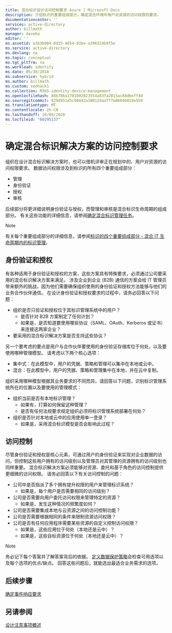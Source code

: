 ```yaml
---
title: 混合标识设计访问控制要求 Azure | Microsoft Docs
description: 介绍标识的重要组成部分，确定混合环境中用户对资源的访问权限的要求。
documentationcenter: ''
services: active-directory
author: billmath
manager: daveba
editor: ''
ms.assetid: e3b3b984-0d15-4654-93be-a396324b9f5e
ms.service: active-directory
ms.devlang: na
ms.topic: conceptual
ms.tgt_pltfrm: na
ms.workload: identity
ms.date: 05/30/2018
ms.subservice: hybrid
ms.author: billmath
ms.custom: seohack1
ms.collection: M365-identity-device-management
ms.openlocfilehash: 84b786a1701892823554a83fa2015ac88d6eff4d
ms.sourcegitcommit: 829d951d5c90442a38012daaf77e86046018e5b9
ms.translationtype: MT
ms.contentlocale: zh-CN
ms.lasthandoff: 10/09/2020
ms.locfileid: "60295137"
---
```

# <a name="determine-access-control-requirements-for-your-hybrid-identity-solution"></a>确定混合标识解决方案的访问控制要求
组织在设计混合标识解决方案时，也可以借机评审正在规划中的、用户对资源的访问权限要求。 数据访问权限涉及到标识的所有四个重要组成部分：

* 管理
* 身份验证
* 授权
* 审核

后续部分将更详细说明身份验证与授权，而管理和审核是混合标识生命周期的组成部分。 有关这些功能的详细信息，请参阅[确定混合标识管理任务](plan-hybrid-identity-design-considerations-hybrid-id-management-tasks.md)。

> [!NOTE]
> 有关每个重要组成部分的详细信息，请参阅[标识的四个重要组成部分 - 混合 IT 生命周期内的标识管理](https://social.technet.microsoft.com/wiki/contents/articles/15530.the-four-pillars-of-identity-identity-management-in-the-age-of-hybrid-it.aspx)。
> 
> 

## <a name="authentication-and-authorization"></a>身份验证和授权
有各种适用于身份验证和授权的方案，这些方案具有特殊要求，必须通过公司要采用的混合标识解决方案来满足。 涉及企业到企业 (B2B) 通信的方案会给 IT 管理员带来额外的挑战，因为他们需要确保组织使用的身份验证和授权方法能够与他们的业务合作伙伴通信。 在设计身份验证和授权要求的过程中，请务必回答以下问题：

* 组织是否只验证和授权位于其标识管理系统中的用户？
  * 是否针对 B2B 方案制定了任何计划？
  * 如果是，是否知道要使用哪些协议（SAML、OAuth、Kerberos 或证书）来连接这两家企业？
* 要采用的混合标识解决方案是否支持这些协议？

另一个要考虑的要点是用户与合作伙伴要使用的身份验证存储库位于何处，以及要使用哪种管理模型。 请考虑以下两个核心选项：

* 集中式：在此模型中，用户的凭据、策略和管理可以集中在本地或云中。
* 混合：在此模型中，用户的凭据、策略和管理集中在本地，并在云中复制。

组织采用哪种模型根据其业务要求的不同而异。请回答以下问题，识别标识管理系统所在的位置以及要使用的管理模式：

* 组织当前是否有本地标识管理？
  * 如果有，打算如何保留这种管理？
  * 是否有任何法规要求规定组织必须将标识管理系统部署在何处？
* 组织是否针对本地或云中的应用使用单一登录？
  * 如果是，采用混合标识模型是否会影响此过程？

## <a name="access-control"></a>访问控制
尽管身份验证和授权是核心元素，可通过用户的身份验证来实现对企业数据的访问，但控制这些用户拥有的访问级别以及管理员对其管理的资源拥有的访问级别也同样重要。 混合标识解决方案必须能够对资源、委托和基于角色的访问控制提供更细微的访问权限。 请务必回答以下有关访问控制的问题：

* 公司中是否指派了多个拥有提升权限的用户来管理标识系统？
  * 如果是，每个用户是否需要相同的访问级别？
* 公司是否需要向用户委托访问权限来管理特定的资源？
  * 如果是，发生这种情况的频繁度如何？
* 公司是否需要集成本地与云资源之间的访问控制功能？
* 公司是否需要根据相同的条件来限制资源访问权限？
* 公司是否有任何应用程序需要某些资源的自定义控制访问权限？
  * 如果是，这些应用位于何处（本地还是云中）？
  * 如果是，这些目标资源位于何处（本地还是云中）？

> [!NOTE]
> 务必记下每个答案并了解答案背后的依据。 [定义数据保护策略](plan-hybrid-identity-design-considerations-data-protection-strategy.md)会检查可用选项以及每个选项的优点/缺点。  回答这些问题后，就能选出最适合业务需求的选项。
> 
> 

## <a name="next-steps"></a>后续步骤
[确定事件响应要求](plan-hybrid-identity-design-considerations-incident-response-requirements.md)

## <a name="see-also"></a>另请参阅
[设计注意事项概述](plan-hybrid-identity-design-considerations-overview.md)

